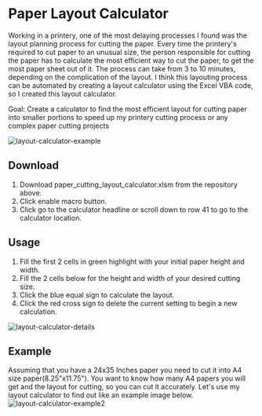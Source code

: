 # Paper Layout Calculator
Working in a printery, one of the most delaying processes I found was the layout planning process for cutting the paper. Every time the printery's required to cut paper to an unusual size, the person responsible for cutting the paper has to calculate the most efficient way to cut the paper, to get the most paper sheet out of it. The process can take from 3 to 10 minutes, depending on the complication of the layout. I think this layouting process can be automated by creating a layout calculator using the Excel VBA code, so I created this layout calculator.

Goal: Create a calculator to find the most efficient layout for cutting paper into smaller portions to speed up my printery cutting process or any complex paper cutting projects

<img src="https://i.ibb.co/H784Ly3/layout-calculator-example.png" alt="layout-calculator-example" border="0"></a>

## Download
1. Download paper_cutting_layout_calculator.xlsm from the repository above.
2. Click enable macro button.
3. Click go to the calculator headline or scroll down to row 41 to go to the calculator location.

## Usage
1. Fill the first 2 cells in green highlight with your initial paper height and width.
2. Fill the 2 cells below for the height and width of your desired cutting size.
3. Click the blue equal sign to calculate the layout.
4. Click the red cross sign to delete the current setting to begin a new calculation.

<img src="https://i.ibb.co/nrpc38w/layout-calculator-details.png" alt="layout-calculator-details" border="0"></a>

## Example
Assuming that you have a 24x35 Inches paper you need to cut it into A4 size paper(8.25"x11.75"). You want to know how many A4 papers you will get and the layout for cutting, so you can cut it accurately. Let's use my layout calculator to find out like an example image below.
<img src="https://i.ibb.co/d0KHQnM/layout-calculator-example2.png" alt="layout-calculator-example2" border="0"></a>
